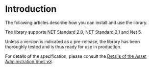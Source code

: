 # Introduction

The following articles describe how you can install and use the library.

The library supports NET Standard 2.0, NET Standard 2.1 and Net 5.

Unless a version is indicated as a pre-release, the library has been thoroughly tested and is thus ready for use in production.

For details of the specification, please consult the [Details of the Asset Administration Shell v3]. 

[Details of the Asset Administration Shell v3]: https://www.plattform-i40.de/PI40/Redaktion/DE/Downloads/Publikation/Details_of_the_Asset_Administration_Shell_Part1_V3.pdf?__blob=publicationFile&v=5